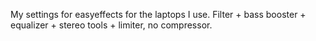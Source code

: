 My settings for easyeffects for the laptops I use.
Filter + bass booster + equalizer + stereo tools + limiter, no compressor.
